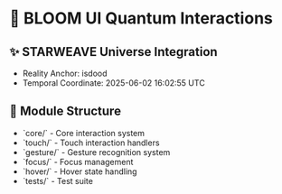 # 🌟 BLOOM UI Quantum Interactions

## ✨ STARWEAVE Universe Integration
- Reality Anchor: isdood
- Temporal Coordinate: 2025-06-02 16:02:55 UTC

## 💫 Module Structure
- \`core/\` - Core interaction system
- \`touch/\` - Touch interaction handlers
- \`gesture/\` - Gesture recognition system
- \`focus/\` - Focus management
- \`hover/\` - Hover state handling
- \`tests/\` - Test suite
